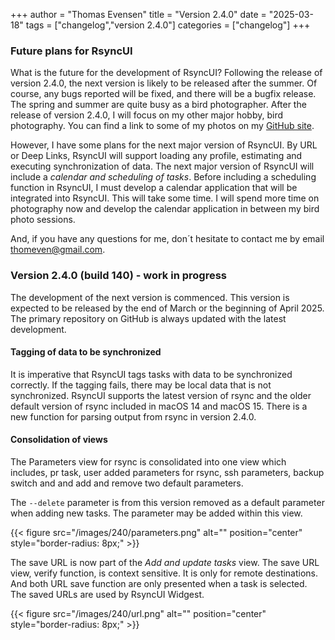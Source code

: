 +++
author = "Thomas Evensen"
title = "Version 2.4.0"
date = "2025-03-18"
tags = ["changelog","version 2.4.0"]
categories = ["changelog"]
+++

### Future plans for RsyncUI

What is the future for the development of RsyncUI? Following the release of version 2.4.0, the next version is likely to be released after the summer. Of course, any bugs reported will be fixed, and there will be a bugfix release. The spring and summer are quite busy as a bird photographer. After the release of version 2.4.0, I will focus on my other major hobby, bird photography. You can find a link to some of my photos on my [GitHub site](https://github.com/rsyncOSX/).

However, I have some plans for the next major version of RsyncUI. By URL or Deep Links, RsyncUI will support loading any profile, estimating and executing synchronization of data. The next major version of RsyncUI will  include a *calendar and scheduling of tasks*. Before including a scheduling function in RsyncUI, I must develop a calendar application that will be integrated into RsyncUI. This will take some time. I will spend more time on photography now and develop the calendar application in between my bird photo sessions. 

And, if you have any questions for me, don´t hesitate to contact me by email thomeven@gmail.com. 

### Version 2.4.0 (build 140) - work in progress

The development of the next version is commenced. This version is expected to be released by the end of March or the beginning of April 2025. The primary repository on GitHub is always updated with the latest development.

#### Tagging of data to be synchronized

It is imperative that RsyncUI tags tasks with data to be synchronized correctly. If the tagging fails, there may be local data that is not synchronized. RsyncUI supports the latest version of rsync and the older default version of rsync included in macOS 14 and macOS 15. There is a new function for parsing output from rsync in version 2.4.0.

#### Consolidation of views

The Parameters view for rsync is consolidated into one view which includes, pr task, user added parameters for rsync, ssh parameters, backup switch and and add and remove two default parameters. 

The `--delete` parameter is from this version removed as a default parameter when adding new tasks. The parameter may be added within this view.

{{< figure src="/images/240/parameters.png" alt="" position="center" style="border-radius: 8px;" >}}

The save URL is now part of the *Add and update tasks* view. The save URL view, verify function, is context sensitive. It is only for remote destinations. And both URL save function are only presented when a task is selected. The saved URLs are used by RsyncUI Widgest. 

{{< figure src="/images/240/url.png" alt="" position="center" style="border-radius: 8px;" >}}
